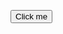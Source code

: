 <html>
<body>

<button onclick="myFunction()">Click me</button>
<p id="demo"></p>

<script>
function myFunction() {
  document.getElementById("demo").innerHTML = "<img src="butterfly-142506_1280.jpg">";
}
</script>

</body>
</html>
